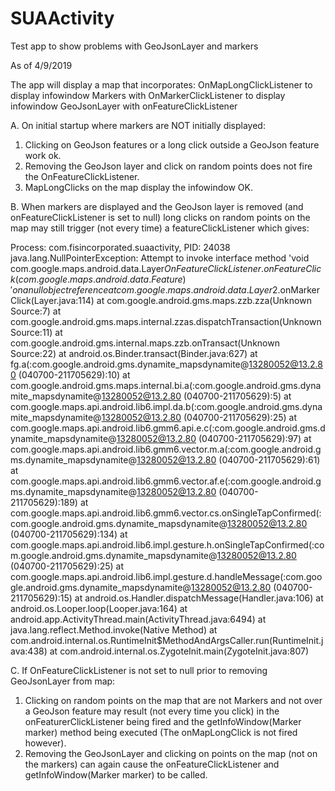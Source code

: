 # SUAActivity
Test app to show problems with GeoJsonLayer and markers

As of 4/9/2019

The app will display a map that incorporates: 
  OnMapLongClickListener to display infowindow
  Markers with OnMarkerClickListener to display infowindow
  GeoJsonLayer with onFeatureClickListener

A. On initial startup where markers are NOT initially displayed:
  1. Clicking on GeoJson features or a long click outside a GeoJson feature work ok.
  2. Removing the GeoJson layer and click on random points does not fire the OnFeatureClickListener.
  3. MapLongClicks on the map display the infowindow OK.

B.  When markers are displayed and the GeoJson layer is removed (and onFeatureClickListener is set to null) long clicks on random points on the map may still trigger (not every time) a featureClickListener which gives:

  Process: com.fisincorporated.suaactivity, PID: 24038
    java.lang.NullPointerException: Attempt to invoke interface method 'void com.google.maps.android.data.Layer$OnFeatureClickListener.onFeatureClick(com.google.maps.android.data.Feature)' on a null object reference
        at com.google.maps.android.data.Layer$2.onMarkerClick(Layer.java:114)
        at com.google.android.gms.maps.zzb.zza(Unknown Source:7)
        at com.google.android.gms.maps.internal.zzas.dispatchTransaction(Unknown Source:11)
        at com.google.android.gms.internal.maps.zzb.onTransact(Unknown Source:22)
        at android.os.Binder.transact(Binder.java:627)
        at fg.a(:com.google.android.gms.dynamite_mapsdynamite@13280052@13.2.80 (040700-211705629):10)
        at com.google.android.gms.maps.internal.bi.a(:com.google.android.gms.dynamite_mapsdynamite@13280052@13.2.80 (040700-211705629):5)
        at com.google.maps.api.android.lib6.impl.da.b(:com.google.android.gms.dynamite_mapsdynamite@13280052@13.2.80 (040700-211705629):25)
        at com.google.maps.api.android.lib6.gmm6.api.e.c(:com.google.android.gms.dynamite_mapsdynamite@13280052@13.2.80 (040700-211705629):97)
        at com.google.maps.api.android.lib6.gmm6.vector.m.a(:com.google.android.gms.dynamite_mapsdynamite@13280052@13.2.80 (040700-211705629):61)
        at com.google.maps.api.android.lib6.gmm6.vector.af.e(:com.google.android.gms.dynamite_mapsdynamite@13280052@13.2.80 (040700-211705629):189)
        at com.google.maps.api.android.lib6.gmm6.vector.cs.onSingleTapConfirmed(:com.google.android.gms.dynamite_mapsdynamite@13280052@13.2.80 (040700-211705629):134)
        at com.google.maps.api.android.lib6.impl.gesture.h.onSingleTapConfirmed(:com.google.android.gms.dynamite_mapsdynamite@13280052@13.2.80 (040700-211705629):25)
        at com.google.maps.api.android.lib6.impl.gesture.d.handleMessage(:com.google.android.gms.dynamite_mapsdynamite@13280052@13.2.80 (040700-211705629):15)
        at android.os.Handler.dispatchMessage(Handler.java:106)
        at android.os.Looper.loop(Looper.java:164)
        at android.app.ActivityThread.main(ActivityThread.java:6494)
        at java.lang.reflect.Method.invoke(Native Method)
        at com.android.internal.os.RuntimeInit$MethodAndArgsCaller.run(RuntimeInit.java:438)
        at com.android.internal.os.ZygoteInit.main(ZygoteInit.java:807)


C. If OnFeatureClickListener is not set to null prior to removing GeoJsonLayer from map:

1. Clicking on random points on the map that are not Markers and not over a GeoJson feature may result (not every time you click) in the onFeaturerClickListener being fired and the getInfoWindow(Marker marker) method being executed (The onMapLongClick is not fired however).
2. Removing the GeoJsonLayer and clicking on points on the map  (not on the markers) can again cause the onFeatureClickListener and getInfoWindow(Marker marker) to be called.

